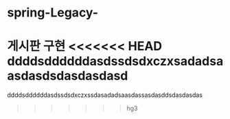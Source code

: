 # spring-Legacy-
게시판 구현
<<<<<<< HEAD
ddddsddddddasdssdsdxczxsadadsaasdasdsdasdasdasd
=======
ddddsddddddasdssdsdxczxssdasadadsaasdassasdasddsdasdasdas
>>>>>>> hg3
